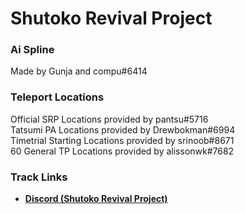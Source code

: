 # Shutoko Revival Project
### Ai Spline
Made by Gunja and compu#6414

### Teleport Locations
Official SRP Locations provided by pantsu#5716  
Tatsumi PA Locations provided by Drewbokman#6994  
Timetrial Starting Locations provided by srinoob#8671  
60 General TP Locations provided by alissonwk#7682

### Track Links
- **[Discord (Shutoko Revival Project)](https://discord.gg/y7EN5CsQxe)**
